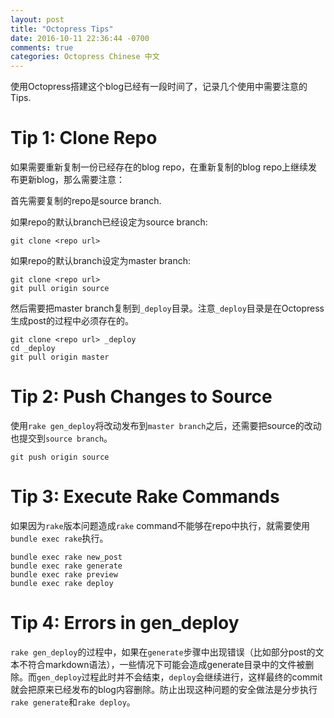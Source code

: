 ```yaml
---
layout: post
title: "Octopress Tips"
date: 2016-10-11 22:36:44 -0700
comments: true
categories: Octopress Chinese 中文
---
```


使用Octopress搭建这个blog已经有一段时间了，记录几个使用中需要注意的Tips.

# Tip 1: Clone Repo

如果需要重新复制一份已经存在的blog repo，在重新复制的blog repo上继续发布更新blog，那么需要注意：

首先需要复制的repo是source branch. 

如果repo的默认branch已经设定为source branch:

```
git clone <repo url>
```

<!--more--> 

如果repo的默认branch设定为master branch:

```
git clone <repo url>
git pull origin source
```

然后需要把master branch复制到```_deploy```目录。注意```_deploy```目录是在Octopress生成post的过程中必须存在的。

```
git clone <repo url> _deploy
cd _deploy
git pull origin master
```

# Tip 2: Push Changes to Source

使用```rake gen_deploy```将改动发布到```master branch```之后，还需要把source的改动也提交到```source branch```。

```
git push origin source
```

# Tip 3: Execute Rake Commands

如果因为```rake```版本问题造成```rake``` command不能够在repo中执行，就需要使用```bundle exec rake```执行。

```
bundle exec rake new_post
bundle exec rake generate
bundle exec rake preview
bundle exec rake deploy
```

# Tip 4: Errors in gen_deploy

```rake gen_deploy```的过程中，如果在```generate```步骤中出现错误（比如部分post的文本不符合markdown语法），一些情况下可能会造成generate目录中的文件被删除。而```gen_deploy```过程此时并不会结束，```deploy```会继续进行，这样最终的commit就会把原来已经发布的blog内容删除。防止出现这种问题的安全做法是分步执行```rake generate```和```rake deploy```。
